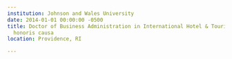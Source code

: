 ```yaml
---
institution: Johnson and Wales University
date: 2014-01-01 00:00:00 -0500
title: Doctor of Business Administration in International Hotel & Tourism Management,
  honoris causa
location: Providence, RI

---
```

